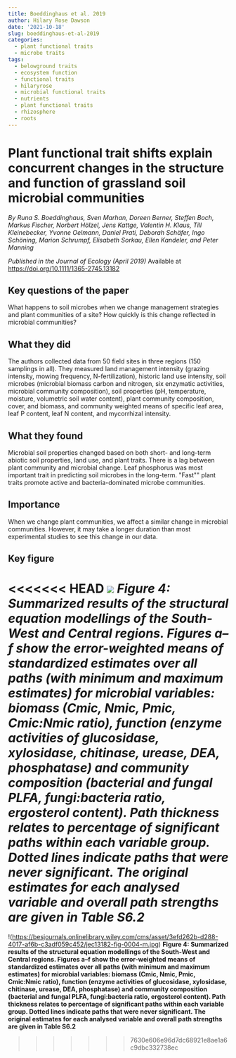 ```yaml
---
title: Boeddinghaus et al. 2019
author: Hilary Rose Dawson
date: '2021-10-18'
slug: boeddinghaus-et-al-2019
categories:
  - plant functional traits
  - microbe traits
tags:
  - belowground traits
  - ecosystem function
  - functional traits
  - hilaryrose
  - microbial functional traits
  - nutrients
  - plant functional traits
  - rhizosphere
  - roots
---
```


# Plant functional trait shifts explain concurrent changes in the structure and function of grassland soil microbial communities
*By Runa S. Boeddinghaus, Sven Marhan, Doreen Berner, Steffen Boch, Markus Fischer, Norbert Hölzel, Jens Kattge, Valentin H. Klaus, Till Kleinebecker, Yvonne Oelmann, Daniel Prati, Deborah Schäfer, Ingo Schöning, Marion Schrumpf, Elisabeth Sorkau, Ellen Kandeler, and Peter Manning*

*Published in the Journal of Ecology (April 2019)*
Available at https://doi.org/10.1111/1365-2745.13182

## Key questions of the paper
What happens to soil microbes when we change management strategies and plant communities of a site? How quickly is this change reflected in microbial communities? 

## What they did
The authors collected data from 50 field sites in three regions (150 samplings in all). They measured land management intensity (grazing intensity, mowing frequency, N-fertilization), historic land use intensity, soil microbes (microbial biomass carbon and nitrogen, six enzymatic activities, microbial community composition), soil properties (pH, temperature, moisture, volumetric soil water content), plant community composition, cover, and biomass, and community weighted means of specific leaf area, leaf P content, leaf N content, and mycorrhizal intensity.

## What they found
Microbial soil properties changed based on both short- and long-term abiotic soil properties, land use, and plant traits. There is a lag between plant community and microbial change. Leaf phosphorus was most important trait in predicting soil microbes in the long-term. "Fast"" plant traits promote active and bacteria-dominated microbe communities.

## Importance

When we change plant communities, we affect a similar change in microbial communities. However, it may take a longer duration than most experimental studies to see this change in our data. 

## Key figure

<<<<<<< HEAD
![](https://besjournals.onlinelibrary.wiley.com/cms/asset/3efd262b-d288-4017-af6b-c3adf059c452/jec13182-fig-0004-m.jpg)
*Figure 4: Summarized results of the structural equation modellings of the South-West and Central regions. Figures a–f show the error-weighted means of standardized estimates over all paths (with minimum and maximum estimates) for microbial variables: biomass (Cmic, Nmic, Pmic, Cmic:Nmic ratio), function (enzyme activities of glucosidase, xylosidase, chitinase, urease, DEA, phosphatase) and community composition (bacterial and fungal PLFA, fungi:bacteria ratio, ergosterol content). Path thickness relates to percentage of significant paths within each variable group. Dotted lines indicate paths that were never significant. The original estimates for each analysed variable and overall path strengths are given in Table S6.2*
=======
!(https://besjournals.onlinelibrary.wiley.com/cms/asset/3efd262b-d288-4017-af6b-c3adf059c452/jec13182-fig-0004-m.jpg)
**Figure 4: Summarized results of the structural equation modellings of the South-West and Central regions. Figures a–f show the error-weighted means of standardized estimates over all paths (with minimum and maximum estimates) for microbial variables: biomass (Cmic, Nmic, Pmic, Cmic:Nmic ratio), function (enzyme activities of glucosidase, xylosidase, chitinase, urease, DEA, phosphatase) and community composition (bacterial and fungal PLFA, fungi:bacteria ratio, ergosterol content). Path thickness relates to percentage of significant paths within each variable group. Dotted lines indicate paths that were never significant. The original estimates for each analysed variable and overall path strengths are given in Table S6.2**
>>>>>>> 7630e606e96d7dc68921e8ae1a6c9dbc332738ec
